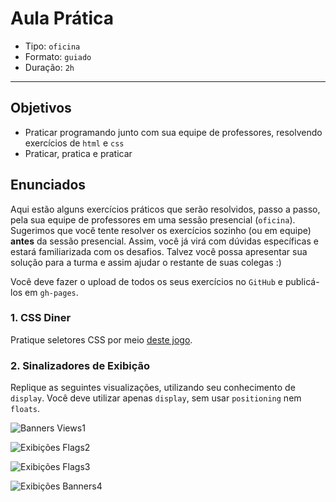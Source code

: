 # Aula Prática

- Tipo: `oficina`
- Formato: `guiado`
- Duração: `2h`

***

## Objetivos

* Praticar programando junto com sua equipe de professores, resolvendo exercícios de `html` e `css`
* Praticar, pratica e praticar

## Enunciados

Aqui estão alguns exercícios práticos que serão resolvidos, passo a passo, pela
sua equipe de professores em uma sessão presencial \(`oficina`\). Sugerimos que
você tente resolver os exercícios sozinho \(ou em equipe\) **antes** da sessão
presencial. Assim, você já virá com dúvidas específicas e estará familiarizada
com os desafios. Talvez você possa apresentar sua solução para a turma e assim
ajudar o restante de suas colegas :\)

Você deve fazer o upload de todos os seus exercícios no `GitHub` e publicá-los
em `gh-pages`.

### 1. CSS Diner

Pratique seletores CSS por meio [deste jogo](https://laboratoria.github.io/css-diner).

### 2. Sinalizadores de Exibição

Replique as seguintes visualizações, utilizando seu conhecimento de `display`.
Você deve utilizar apenas `display`, sem usar `positioning` nem `floats`.

![Banners Views1](https://fotos.subefotos.com/8157f58d3d2dcfcf689ec56554097266o.png)

![Exibi&#xE7;&#xF5;es Flags2](https://fotos.subefotos.com/304ad94ffc6b76d7366894e1d9646961o.png)

![Exibi&#xE7;&#xF5;es Flags3](https://fotos.subefotos.com/ea2ba0950028f26c289e7ae55f2438d2o.png)

![Exibi&#xE7;&#xF5;es Banners4](https://fotos.subefotos.com/ce40c790a0ddf23ff36a075bf91d59c6o.png)

